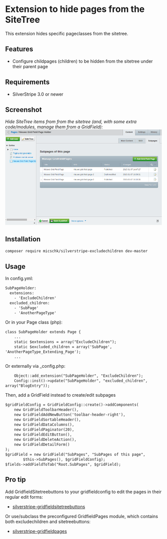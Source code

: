 Extension to hide pages from the SiteTree
=========================================

This extension hides specific pageclasses from the sitetree.

## Features

  * Configure childpages (children) to be hidden from the sitetree under their parent page

## Requirements

 * SilverStripe 3.0 or newer


## Screenshot
*Hide SiteTree items from from the sitetree (and, with some extra code/modules, manage them from a GridField):*
![](images/screenshots/holderscreen.png)


## Installation

```
composer require micschk/silverstripe-excludechildren dev-master
```

## Usage

In config.yml:

	SubPageHolder:
	  extensions:
		- 'ExcludeChildren'
	  excluded_children:
		- 'SubPage'
		- 'AnotherPageType'

Or in your Page class (php):

	class SubPageHolder extends Page {
		...
		static $extensions = array("ExcludeChildren");
		static $excluded_children = array('SubPage', 'AnotherPageType_Extending_Page');
		...

Or externally via _config.php:

		Object::add_extension("SubPageHolder", "ExcludeChildren");
		Config::inst()->update("SubPageHolder", "excluded_children", array("BlogEntry"));

Then, add a GridField instead to create/edit subpages

	$gridFieldConfig = GridFieldConfig::create()->addComponents(
		new GridFieldToolbarHeader(),
		new GridFieldAddNewButton('toolbar-header-right'),
		new GridFieldSortableHeader(),
		new GridFieldDataColumns(),
		new GridFieldPaginator(20),
		new GridFieldEditButton(),
		new GridFieldDeleteAction(),
		new GridFieldDetailForm()
	);
	$gridField = new GridField("SubPages", "SubPages of this page", 
			$this->SubPages(), $gridFieldConfig);
	$fields->addFieldToTab("Root.SubPages", $gridField);

## Pro tip

Add GridfieldSitetreebuttons to your gridfieldconfig to edit the pages in their regular edit forms:
* [silverstripe-gridfieldsitetreebuttons](https://github.com/micschk/silverstripe-gridfieldsitetreebuttons)

Or use/subclass the preconfigured GridfieldPages module, which contains both excludechildren and sitetreebuttons:
* [silverstripe-gridfieldpages](https://github.com/micschk/silverstripe-gridfieldpages)